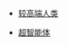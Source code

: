 - [较高端人类](https://www.myzaker.com/channel/21830)

- [超智能体](https://wemp.app/accounts/c38050d9-60cf-4f10-9624-6afd8e4ee855?page=1)